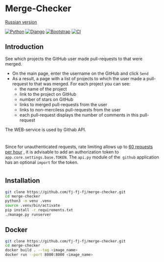 # Merge-Checker

[Russian version](README.md)


[![Python](https://img.shields.io/static/v1?label=Python&style=plastic&logofor-the-badge&message=3&color=3776AB&logo=PYTHON)](https://www.python.org/)
[![Django](https://img.shields.io/badge/-django-green?style=flat&logo=django)](https://www.djangoproject.com/)
[![Bootstrap](https://img.shields.io/badge/-Bootstrap-7952B3?style=flat&logo=bootstrap&logoColor=white)](https://getbootstrap.com/)
[![CI](https://github.com/fj-fj-fj/__main-readme/actions/workflows/test.yml/badge.svg)](https://github.com/fj-fj-fj/__main-readme/actions/workflows/test.yml)

## Introduction
 See which projects the GitHub user made pull-requests to that were merged.

- On the main page, enter the username on the GitHub and click `Send`
- As a result, a page with a list of projects to which the user made a pull-request to that was merged. For each project you can see:
  - the name of the project
  - link to the project on GitHub
  - number of stars on GitHub
  - links to merged pull-requests from the user
  - links to non-merciless pull-requests from the user
  - each pull-request displays the number of comments in this pull-request
 
The WEB-service is used by Githab API.

#
Since for unauthenticated requests, rate limiting allows up to [60 requests per hour](https://docs.github.com/en/rest/overview/resources-in-the-rest-api#rate-limiting "Rate limiting") , it is advisable to add an authorization token to `app.core.settings.base.TOKEN`. The `api.py` module of the` github` application has an optional `import` for the token.

#
## Installation
```bash
git clone https://github.com/fj-fj-fj/merge-checker.git
cd merge-checker
python3 -m venv .venv
source .venv/bin/activate
pip install -r requirements.txt
./manage.py runserver
```

## Docker
```bash
git clone https://github.com/fj-fj-fj/merge-checker.git
cd merge-checker
docker build . --tag <image_name>
docker run --port 8000:8000 <image_name>
```